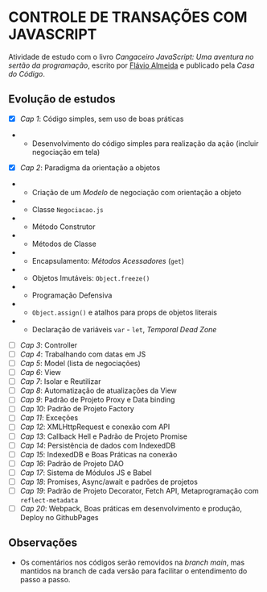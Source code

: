 # CONTROLE DE TRANSAÇÕES COM JAVASCRIPT

Atividade de estudo com o livro *Cangaceiro JavaScript: Uma aventura no sertão da programação*, escrito por [Flávio Almeida](https://github.com/flaviohenriquealmeida) e publicado pela _Casa do Código_.

## Evolução de estudos

- [x] *Cap 1*: Código simples, sem uso de boas práticas
- - Desenvolvimento do código simples para realização da ação (incluir negociação em tela)
- [x] *Cap 2*: Paradigma da orientação a objetos
- - Criação de um _Modelo_ de negociação com orientação a objeto
- - Classe `Negociacao.js`
- - Método Construtor
- - Métodos de Classe
- - Encapsulamento: _Métodos Acessadores_ (`get`)
- - Objetos Imutáveis: `Object.freeze()`
- - Programação Defensiva
- - `Object.assign()` e atalhos para props de objetos literais
- - Declaração de variáveis `var` - `let`, _Temporal Dead Zone_
- [ ] *Cap 3*: Controller
- [ ] *Cap 4*: Trabalhando com datas em JS
- [ ] *Cap 5*: Model (lista de negociações)
- [ ] *Cap 6*: View
- [ ] *Cap 7*: Isolar e Reutilizar
- [ ] *Cap 8*: Automatização de atualizações da View
- [ ] *Cap 9*: Padrão de Projeto Proxy e Data binding
- [ ] *Cap 10*: Padrão de Projeto Factory
- [ ] *Cap 11*: Exceções
- [ ] *Cap 12*: XMLHttpRequest e conexão com API
- [ ] *Cap 13*: Callback Hell e Padrão de Projeto Promise
- [ ] *Cap 14*: Persistência de dados com IndexedDB
- [ ] *Cap 15*: IndexedDB e Boas Práticas na conexão
- [ ] *Cap 16*: Padrão de Projeto DAO
- [ ] *Cap 17*: Sistema de Módulos JS e Babel
- [ ] *Cap 18*: Promises, Async/await e padrões de projetos
- [ ] *Cap 19*: Padrão de Projeto Decorator, Fetch API, Metaprogramação com `reflect-metadata`
- [ ] *Cap 20*: Webpack, Boas práticas em desenvolvimento e produção, Deploy no GithubPages

## Observações

- Os comentários nos códigos serão removidos na *branch main*, mas mantidos na branch de cada versão para facilitar o entendimento do passo a passo.